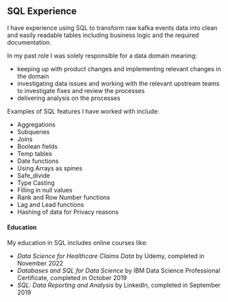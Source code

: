 ## SQL Experience


I have experience using SQL to transform raw kafka events data into clean and easily readable tables including business logic and the required documentation.

In my past role I was solely responsible for a data domain meaning:
- keeping up with product changes and implementing relevant changes in the domain
- investigating data issues and working with the relevant upstream teams to investigate fixes and review the processes
- delivering analysis on the processes 


Examples of SQL features I have worked with include:
- Aggregations
- Subqueries
- Joins
- Boolean fields
- Temp tables
- Date functions
- Using Arrays as spines
- Safe_divide
- Type Casting
- Filling in null values
- Rank and Row Number functions
- Lag and Lead functions
- Hashing of data for Privacy reasons


#### Education

My education in SQL includes online courses like:
- *Data Science for Healthcare Claims Data* by Udemy, completed in November 2022
- *Databases and SQL for Data Science* by IBM Data Science Professional Certificate, completed in October 2019
- *SQL: Data Reporting and Analysis* by LinkedIn, completed in September 2019

